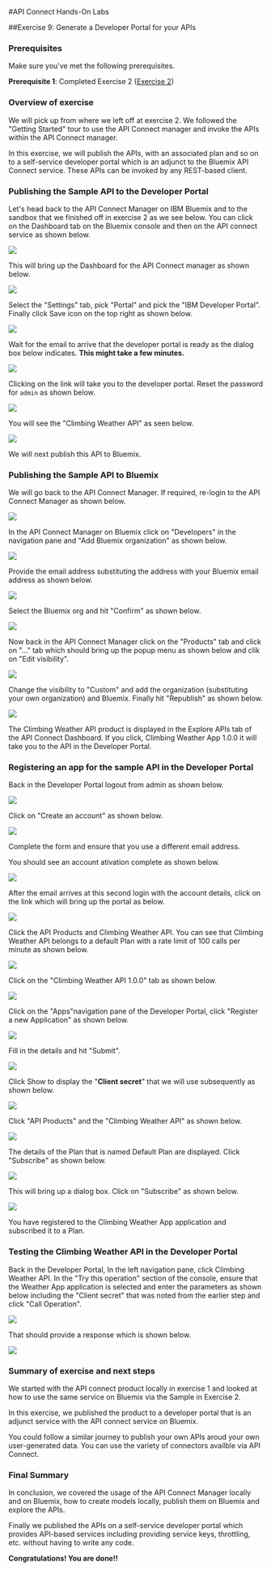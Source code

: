 #API Connect Hands-On Labs

##Exercise 9: Generate a Developer Portal for your APIs

### Prerequisites

Make sure you've met the following prerequisites.

**Prerequisite 1**: Completed Exercise 2 ([Exercise 2](../ex2))

### Overview of exercise

We will pick up from where we left off at exercise 2.
We followed the "Getting Started" tour to use the API Connect manager and invoke the APIs within the API Connect manager.

In this exercise, we will publish the APIs, with an associated plan and so on to a self-service developer portal which is an adjunct to the Bluemix API Connect service. These APIs can be invoked by any REST-based client.

### Publishing the Sample API to the Developer Portal

Let's head back to the API Connect Manager on IBM Bluemix and to the sandbox that we finished off in exercise 2 as we see below. You can click on the Dashboard tab on the Bluemix console and then on the API connect service as shown below.

<!--<img src="../../images/ex9/DashboardServices.jpeg"  width="400">-->
![](../../images/ex9/DashboardServices.jpeg "")

This will bring up the Dashboard for the API Connect manager as shown below.

<!--<img src="../../images/ex9/SandboxCatalog.jpeg"  width="400">-->
![](../../images/ex9/SandboxCatalog.jpeg "")

Select the "Settings" tab, pick "Portal" and pick the "IBM Developer Portal". Finally click Save icon on the top right as shown below.

<!--<img src="../../images/ex9/DevPortal.jpeg"  width="400">-->
![](../../images/ex9/DevPortal.jpeg "")

Wait for the email to arrive that the developer portal is ready as the dialog box below indicates. **This might take a few minutes.**

<!--<img src="../../images/ex9/DeveloperPortalDialog.jpeg"  width="400">-->
![](../../images/ex9/DeveloperPortalDialog.jpeg "")

Clicking on the link will take you to the developer portal. Reset the password for `admin` as shown below.

<!--<img src="../../images/ex9/ResetPassword.jpeg"  width="400">-->
![](../../images/ex9/ResetPassword.jpeg "")

You will see the "Climbing Weather API" as seen below.

<!--<img src="../../images/ex9/APIProductsClimbingWeatherAPI.jpeg"  width="400">-->
![](../../images/ex9/APIProductsClimbingWeatherAPI.jpeg "")

We will next publish this API to Bluemix.

### Publishing the Sample API to Bluemix

We will go back to the API Connect Manager. If required, re-login to the API Connect Manager as shown below.

<!--<img src="../../images/ex9/APIConnectLogin.jpeg"  width="400">-->
![](../../images/ex9/APIConnectLogin.jpeg "")

In the API Connect Manager on Bluemix click on "Developers" in the navigation pane and "Add Bluemix organization" as shown below.

<!--<img src="../../images/ex9/AddBluemixOrg.jpeg"  width="400">-->
![](../../images/ex9/AddBluemixOrg.jpeg "")

Provide the email address substituting the address with your Bluemix email address as shown below.

<!--<img src="../../images/ex9/AddBlueMixOrgDialog.jpeg"  width="400">-->
![](../../images/ex9/AddBlueMixOrgDialog.jpeg "")

Select the Bluemix org and hit "Confirm" as shown below.

<!--<img src="../../images/ex9/SelectOrgDialog.jpeg"  width="400">-->
![](../../images/ex9/SelectOrgDialog.jpeg "")

Now back in the API Connect Manager click on the "Products" tab and click on "..." tab which should bring up the popup menu as shown below and clik on "Edit visibility".

<!--<img src="../../images/ex9/EditVisibilityMenu.jpeg"  width="400">-->
![](../../images/ex9/EditVisibilityMenu.jpeg "")

Change the visibility to "Custom" and add the organization (substituting your own organization) and Bluemix. Finally hit "Republish" as shown below.

<!--<img src="../../images/ex9/Republish.jpeg"  width="400">-->
![](../../images/ex9/Republish.jpeg "")

The Climbing Weather API product is displayed in the Explore APIs tab of the API Connect Dashboard. If you click, Climbing Weather App 1.0.0 it will take you to the API in the Developer Portal.

### Registering an app for the sample API in the Developer Portal

Back in the Developer Portal logout from admin as shown below.

<!--<img src="../../images/ex9/LogoutAdmin.jpeg"  width="400">-->
![](../../images/ex9/LogoutAdmin.jpeg "")

Click on "Create an account" as shown below.

<!--<img src="../../images/ex9/CreateAnAccount.jpeg"  width="400">-->
![](../../images/ex9/CreateAnAccount.jpeg "")

Complete the form and ensure that you use a different email address.

You should see an account ativation complete as shown below.

<!--<img src="../../images/ex9/AcountActivation.jpeg"  width="400">-->
![](../../images/ex9/AcountActivation.jpeg "")

After the email arrives at this second login with the account details, click on the link which will bring up the portal as below.

<!--<img src="../../images/ex9/UserLogin.jpeg"  width="400">-->
![](../../images/ex9/UserLogin.jpeg "")

Click the API Products and Climbing Weather API. You can see that Climbing Weather API belongs to a default Plan with a rate limit of 100 calls per minute as shown below.

<!--<img src="../../images/ex9/Plans.jpeg"  width="400">-->
![](../../images/ex9/Plans.jpeg "")

Click on the "Climbing Weather API 1.0.0" tab as shown below.

<!--<img src="../../images/ex9/ClimbingWeatherAPIPortal.jpeg"  width="400">-->
![](../../images/ex9/ClimbingWeatherAPIPortal.jpeg "")

Click on the "Apps"navigation pane of the Developer Portal, click "Register a new Application" as shown below.

<!--<img src="../../images/ex9/RegisterNewApplication.jpeg"  width="400">-->
![](../../images/ex9/RegisterNewApplication.jpeg "")

Fill in the details and hit "Submit".

<!--<img src="../../images/ex9/RegisterNewApplicationFilled.jpeg"  width="400">-->
![](../../images/ex9/RegisterNewApplicationFilled.jpeg "")

Click Show to display the "**Client secret**" that we will use subsequently as shown below.

<!--<img src="../../images/ex9/ClientSecret.jpeg"  width="400">-->
![](../../images/ex9/ClientSecret.jpeg "")

Click "API Products" and the "Climbing Weather API" as shown below.

<!--<img src="../../images/ex9/ClimbingWeatherProduct.jpeg"  width="400">-->
![](../../images/ex9/ClimbingWeatherProduct.jpeg "")

The details of the Plan that is named Default Plan are displayed. Click "Subscribe" as shown below.

<!--<img src="../../images/ex9/Subscribe.jpeg"  width="400">-->
![](../../images/ex9/Subscribe.jpeg "")

This will bring up a dialog box. Click on "Subscribe" as shown below.

<!--<img src="../../images/ex9/SubscribeWeatherApp.jpeg"  width="400">-->
![](../../images/ex9/SubscribeWeatherApp.jpeg "")

You have registered to the Climbing Weather App application and subscribed it to a Plan.

### Testing the Climbing Weather API in the Developer Portal

Back in the Developer Portal, In the left navigation pane, click Climbing Weather API. In the "Try this operation" section of the console, ensure that the Weather App application is selected and enter the parameters as shown below including the "Client secret" that was noted from the earlier step and click "Call Operation".

<!--<img src="../../images/ex9/CallingClimbingWeatherAPI.jpeg"  width="400">-->
![](../../images/ex9/CallingClimbingWeatherAPI.jpeg "")

That should provide a response which is shown below.

<!--<img src="../../images/ex9/ClimbingWeatherAPIRequestResponse.jpeg"  width="400">-->
![](../../images/ex9/ClimbingWeatherAPIRequestResponse.jpeg "")

### Summary of exercise and next steps

We started with the API connect product locally in exercise 1 and looked at how to use the same service on Bluemix via the Sample in Exercise 2.

In this exercise, we published the product to a developer portal that is an adjunct service with the API connect service on Bluemix.

You could follow a similar journey to publish your own APIs aroud your own user-generated data. You can use the variety of connectors availble via API Connect.

### Final Summary

In conclusion, we covered the usage of the API Connect Manager locally and on Bluemix, how to create models locally, publish them on Bluemix and explore the APIs.

Finally we published the APIs on a self-service developer portal which provides API-based services including providing service keys, throttling, etc. without having to write any code.

**Congratulations! You are done!!**


